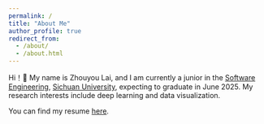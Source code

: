 ```yaml
---
permalink: /
title: "About Me"
author_profile: true
redirect_from: 
  - /about/
  - /about.html
---
```


Hi！👋 My name is Zhouyou Lai, and I am currently a junior in the [Software Engineering](https://sw.scu.edu.cn/), [Sichuan University](https://www.scu.edu.cn/), expecting to graduate in June 2025. My research interests include deep learning and data visualization. 

You can find my resume [here](/files/CV_ch.pdf).
